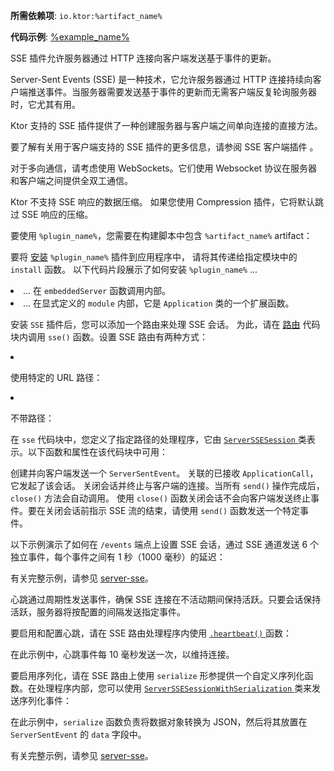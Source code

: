<topic xmlns:xsi="http://www.w3.org/2001/XMLSchema-instance"
       xsi:noNamespaceSchemaLocation="https://resources.jetbrains.com/writerside/1.0/topic.v2.xsd"
       id="server-server-sent-events" title="Ktor Server 中的 Server-Sent Events" help-id="sse_server">
<show-structure for="chapter" depth="2"/>
<primary-label ref="server-plugin"/>
<var name="plugin_name" value="SSE"/>
<var name="example_name" value="server-sse"/>
<var name="package_name" value="io.ktor.server.sse"/>
<var name="artifact_name" value="ktor-server-sse"/>
<tldr>
    <p>
        <b>所需依赖项</b>: <code>io.ktor:%artifact_name%</code>
    </p>
    <p>
        <b>代码示例</b>:
        <a href="https://github.com/ktorio/ktor-documentation/tree/%ktor_version%/codeSnippets/snippets/%example_name%">
            %example_name%
        </a>
    </p>
</tldr>
<link-summary>
    SSE 插件允许服务器通过 HTTP 连接向客户端发送基于事件的更新。
</link-summary>
<snippet id="sse-description">
    <p>
        Server-Sent Events (SSE) 是一种技术，它允许服务器通过 HTTP 连接持续向客户端推送事件。当服务器需要发送基于事件的更新而无需客户端反复轮询服务器时，它尤其有用。
    </p>
    <p>
        Ktor 支持的 SSE 插件提供了一种创建服务器与客户端之间单向连接的直接方法。
    </p>
</snippet>
<tip>
    <p>要了解有关用于客户端支持的 SSE 插件的更多信息，请参阅
        <Links href="/ktor/client-server-sent-events" summary="SSE 插件允许客户端通过 HTTP 连接从服务器接收基于事件的更新。">SSE 客户端插件</Links>
        。
    </p>
</tip>
<note>
    <p>
        对于多向通信，请考虑使用 <Links href="/ktor/server-websockets" summary="Websockets 插件允许您创建服务器与客户端之间的多向通信会话。">WebSockets</Links>。它们使用 Websocket 协议在服务器和客户端之间提供全双工通信。
    </p>
</note>
<chapter title="限制" id="limitations">
    <p>
        Ktor 不支持 SSE 响应的数据压缩。
        如果您使用 <Links href="/ktor/server-compression" summary="所需依赖项: io.ktor:%artifact_name% 代码示例: %example_name% 原生服务器支持: ✖️">Compression</Links> 插件，它将默认跳过 SSE 响应的压缩。
    </p>
</chapter>
<chapter title="添加依赖项" id="add_dependencies">
    <p>
        要使用 <code>%plugin_name%</code>，您需要在构建脚本中包含 <code>%artifact_name%</code> artifact：
    </p>
    <tabs group="languages">
        <tab title="Gradle (Kotlin)" group-key="kotlin">
            <code-block lang="Kotlin" code="                    implementation(&quot;io.ktor:%artifact_name%:$ktor_version&quot;)"/>
        </tab>
        <tab title="Gradle (Groovy)" group-key="groovy">
            <code-block lang="Groovy" code="                    implementation &quot;io.ktor:%artifact_name%:$ktor_version&quot;"/>
        </tab>
        <tab title="Maven" group-key="maven">
            <code-block lang="XML" code="                    &lt;dependency&gt;&#10;                        &lt;groupId&gt;io.ktor&lt;/groupId&gt;&#10;                        &lt;artifactId&gt;%artifact_name%-jvm&lt;/artifactId&gt;&#10;                        &lt;version&gt;${ktor_version}&lt;/version&gt;&#10;                    &lt;/dependency&gt;"/>
        </tab>
    </tabs>
</chapter>
<chapter title="安装 SSE" id="install_plugin">
    <p>
        要将 <a href="#install">安装</a> <code>%plugin_name%</code> 插件到应用程序中，
        请将其传递给指定<Links href="/ktor/server-modules" summary="模块允许您通过分组路由来构建应用程序。">模块</Links>中的 <code>install</code> 函数。
        以下代码片段展示了如何安装 <code>%plugin_name%</code> ...
    </p>
    <list>
        <li>
            ... 在 <code>embeddedServer</code> 函数调用内部。
        </li>
        <li>
            ... 在显式定义的 <code>module</code> 内部，它是 <code>Application</code> 类的一个扩展函数。
        </li>
    </list>
    <tabs>
        <tab title="embeddedServer">
            <code-block lang="kotlin" code="                    import io.ktor.server.engine.*&#10;                    import io.ktor.server.netty.*&#10;                    import io.ktor.server.application.*&#10;                    import %package_name%.*&#10;        &#10;                    fun main() {&#10;                        embeddedServer(Netty, port = 8080) {&#10;                            install(%plugin_name%)&#10;                            // ...&#10;                        }.start(wait = true)&#10;                    }"/>
        </tab>
        <tab title="module">
            <code-block lang="kotlin" code="                    import io.ktor.server.application.*&#10;                    import %package_name%.*&#10;                    // ...&#10;                    fun Application.module() {&#10;                        install(%plugin_name%)&#10;                        // ...&#10;                    }"/>
        </tab>
    </tabs>
</chapter>
<chapter title="处理 SSE 会话" id="handle-sessions">
    <p>
        安装 <code>SSE</code> 插件后，您可以添加一个路由来处理 SSE 会话。
        为此，请在
        <a href="#define_route">路由</a>
        代码块内调用 <code>sse()</code> 函数。设置 SSE 路由有两种方式：
    </p>
    <list type="decimal">
        <li>
            <p>使用特定的 URL 路径：</p>
            <code-block lang="kotlin" code="                    routing {&#10;                        sse(&amp;quot;/events&amp;quot;) {&#10;                            // send events to clients&#10;                        }&#10;                    }"/>
        </li>
        <li>
            <p>
                不带路径：
            </p>
            <code-block lang="kotlin" code="                    routing {&#10;                        sse {&#10;                            // send events to clients&#10;                        }&#10;                    }"/>
        </li>
    </list>
    <chapter title="SSE 会话代码块" id="session-block">
        <p>
            在 <code>sse</code> 代码块中，您定义了指定路径的处理程序，它由
            <a href="https://api.ktor.io/ktor-server/ktor-server-plugins/ktor-server-sse/io.ktor.server.sse/-server-s-s-e-session/index.html">
                <code>ServerSSESession</code>
            </a>
            类表示。以下函数和属性在该代码块中可用：</p>
        <deflist>
            <def id="send">
                <title><code>send()</code></title>
                创建并向客户端发送一个 <code>ServerSentEvent</code>。
            </def>
            <def id="call">
                <title><code>call</code></title>
                关联的已接收 <code>ApplicationCall</code>，它发起了该会话。
            </def>
            <def id="close">
                <title><code>close()</code></title>
                关闭会话并终止与客户端的连接。当所有 <code>send()</code> 操作完成后，<code>close()</code> 方法会自动调用。
                <note>
                    使用 <code>close()</code> 函数关闭会话不会向客户端发送终止事件。要在关闭会话前指示 SSE 流的结束，请使用 <code>send()</code> 函数发送一个特定事件。
                </note>
            </def>
        </deflist>
    </chapter>
    <chapter title="示例：处理单个会话" id="handle-single-session">
        <p>
            以下示例演示了如何在 <code>/events</code> 端点上设置 SSE 会话，通过 SSE 通道发送 6 个独立事件，每个事件之间有 1 秒（1000 毫秒）的延迟：
        </p>
        <code-block lang="kotlin" code="    routing {&#10;        sse(&quot;/events&quot;) {&#10;            repeat(6) {&#10;                send(ServerSentEvent(&quot;this is SSE #$it&quot;))&#10;                delay(1000)&#10;            }&#10;        }&#10;    }"/>
        <p>有关完整示例，请参见
            <a href="https://github.com/ktorio/ktor-documentation/tree/%ktor_version%/codeSnippets/snippets/server-sse">server-sse</a>。
        </p>
    </chapter>
    <chapter title="SSE 心跳" id="heartbeat">
        <p>
            心跳通过周期性发送事件，确保 SSE 连接在不活动期间保持活跃。只要会话保持活跃，服务器将按配置的间隔发送指定事件。
        </p>
        <p>
            要启用和配置心跳，请在 SSE 路由处理程序内使用
            <a href="https://api.ktor.io/ktor-server/ktor-server-plugins/ktor-server-sse/io.ktor.server.sse/heartbeat.html">
                <code>.heartbeat()</code>
            </a>
            函数：
        </p>
        <code-block lang="kotlin" code="    routing {&#10;        sse(&quot;/heartbeat&quot;) {&#10;            heartbeat {&#10;                period = 10.milliseconds&#10;                event = ServerSentEvent(&quot;heartbeat&quot;)&#10;            }&#10;            // ...&#10;        }&#10;    }"/>
        <p>
            在此示例中，心跳事件每 10 毫秒发送一次，以维持连接。
        </p>
    </chapter>
    <chapter title="序列化" id="serialization">
        <p>
            要启用序列化，请在 SSE 路由上使用 <code>serialize</code> 形参提供一个自定义序列化函数。在处理程序内部，您可以使用
            <a href="https://api.ktor.io/ktor-server/ktor-server-plugins/ktor-server-sse/io.ktor.server.sse/-server-s-s-e-session-with-serialization/index.html">
                <code>ServerSSESessionWithSerialization</code>
            </a>
            类来发送序列化事件：
        </p>
        <code-block lang="kotlin" code="@Serializable&#10;data class Customer(val id: Int, val firstName: String, val lastName: String)&#10;&#10;@Serializable&#10;data class Product(val id: Int, val prices: List&lt;Int&gt;)&#10;&#10;fun Application.module() {&#10;    install(SSE)&#10;&#10;    routing {&#10;        // example with serialization&#10;        sse(&quot;/json&quot;, serialize = { typeInfo, it -&gt;&#10;            val serializer = Json.serializersModule.serializer(typeInfo.kotlinType!!)&#10;            Json.encodeToString(serializer, it)&#10;        }) {&#10;            send(Customer(0, &quot;Jet&quot;, &quot;Brains&quot;))&#10;            send(Product(0, listOf(100, 200)))&#10;        }&#10;    }&#10;}"/>
        <p>
            在此示例中，<code>serialize</code> 函数负责将数据对象转换为 JSON，然后将其放置在 <code>ServerSentEvent</code> 的 <code>data</code> 字段中。
        </p>
        <p>有关完整示例，请参见
            <a href="https://github.com/ktorio/ktor-documentation/tree/%ktor_version%/codeSnippets/snippets/server-sse">server-sse</a>。
        </p>
    </chapter>
</chapter>